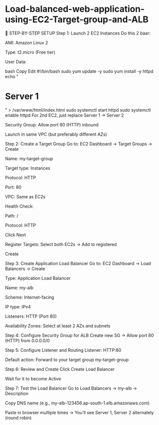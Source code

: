 # Load-balanced-web-application-using-EC2-Target-group-and-ALB

🔧 STEP-BY-STEP SETUP
Step 1: Launch 2 EC2 Instances
Do this 2 baar:

AMI: Amazon Linux 2

Type: t2.micro (Free tier)

User Data:

bash
Copy
Edit
#!/bin/bash
sudo yum update -y
sudo yum install -y httpd
echo "<h1>Server 1</h1>" > /var/www/html/index.html
sudo systemctl start httpd
sudo systemctl enable httpd
For 2nd EC2, just replace Server 1 → Server 2

Security Group: Allow port 80 (HTTP) inbound

Launch in same VPC (but preferably different AZs)

Step 2: Create a Target Group
Go to: EC2 Dashboard → Target Groups → Create

Name: my-target-group

Target type: Instances

Protocol: HTTP

Port: 80

VPC: Same as EC2s

Health Check:

Path: /

Protocol: HTTP

Click Next

Register Targets: Select both EC2s → Add to registered

Create

Step 3: Create Application Load Balancer
Go to: EC2 Dashboard → Load Balancers → Create

Type: Application Load Balancer

Name: my-alb

Scheme: Internet-facing

IP type: IPv4

Listeners: HTTP (Port 80)

Availability Zones: Select at least 2 AZs and subnets

Step 4: Configure Security Group for ALB
Create new SG → Allow port 80 (HTTP) from 0.0.0.0/0

Step 5: Configure Listener and Routing
Listener: HTTP:80

Default action: Forward to your target group my-target-group

Step 6: Review and Create
Click Create Load Balancer

Wait for it to become Active

Step 7: Test the Load Balancer
Go to Load Balancers → my-alb → Description

Copy DNS name (e.g., my-alb-123456.ap-south-1.elb.amazonaws.com)

Paste in browser multiple times → You’ll see Server 1, Server 2 alternately (round robin)
